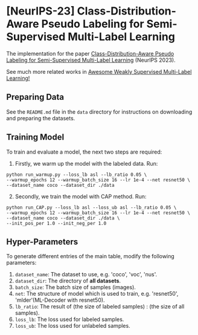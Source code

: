 # [NeurIPS-23] Class-Distribution-Aware Pseudo Labeling for Semi-Supervised Multi-Label Learning

The implementation for the paper [Class-Distribution-Aware Pseudo Labeling for Semi-Supervised Multi-Label Learning](http://www.xiemk.pro/publication/neurips23-cap.pdf) (NeurIPS 2023). 

See much more related works in [Awesome Weakly Supervised Multi-Label Learning!](https://github.com/milkxie/awesome-weakly-supervised-multi-label-learning) 

## Preparing Data 

See the `README.md` file in the `data` directory for instructions on downloading and preparing the datasets.

## Training Model

To train and evaluate a model, the next two steps are required:

1. Firstly, we warm up the model with the labeled data. Run:
```
python run_warmup.py --loss_lb asl --lb_ratio 0.05 \
--warmup_epochs 12 --warmup_batch_size 16 --lr 1e-4 --net resnet50 \
--dataset_name coco --dataset_dir ./data
```

2. Secondly, we train the model with CAP method. Run:
```
python run_CAP.py --loss_lb asl --loss_ub asl --lb_ratio 0.05 \
--warmup_epochs 12 --warmup_batch_size 16 --lr 1e-4 --net resnet50 \
--dataset_name coco --dataset_dir ./data \
--init_pos_per 1.0 --init_neg_per 1.0
```



## Hyper-Parameters
To generate different entries of the main table, modify the following parameters:
1. `dataset_name`: The dataset to use, e.g. 'coco', 'voc', 'nus'.
2. `dataset_dir`: The directory of **all datasets**. 
3. `batch_size`: The batch size of samples (images).
4. `net`: The structure of model which is used to train, e.g. 'resnet50', 'mlder'(ML-Decoder with resnet50).
5. `lb_ratio`: The result of (the size of labeled samples) : (the size of all samples).
6. `loss_lb`: The loss used for labeled samples.
7. `loss_ub`: The loss used for unlabeled samples.